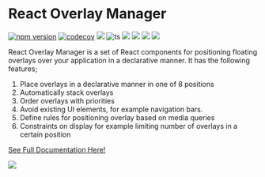 # React Overlay Manager
[![npm version](https://badge.fury.io/js/react-overlay-manager.svg)](https://www.npmjs.com/package/react-overlay-manager)
[![codecov](https://codecov.io/gh/ammanvedi/react-overlay-manager/branch/master/graph/badge.svg?token=FMZZ527BNG)](https://codecov.io/gh/ammanvedi/react-overlay-manager)
[![](https://img.shields.io/badge/%F0%9F%93%96-Documentation-blue)](https://ammanvedi.github.io/react-overlay-manager/?path=/story/documentation-introduction--page)
![ts](https://img.shields.io/github/languages/top/ammanvedi/react-overlay-manager)
[![](https://img.shields.io/npm/dw/react-overlay-manager)](https://www.npmjs.com/package/react-overlay-manager)
[![](https://img.shields.io/npm/l/react-overlay-manager)](https://www.npmjs.com/package/react-overlay-manager)
[![](https://img.shields.io/bundlephobia/minzip/react-overlay-manager)](https://bundlephobia.com/package/react-overlay-manager@2.0.6)
![](https://img.shields.io/badge/yes-i%20like%20badges-orange)

React Overlay Manager is a set of React components for positioning floating overlays over your application
in a declarative manner. It has the following features;

1. Place overlays in a declarative manner in one of 8 positions
2. Automatically stack overlays
3. Order overlays with priorities
4. Avoid existing UI elements, for example navigation bars.
5. Define rules for positioning overlay based on media queries
6. Constraints on display for example limiting number of overlays in a certain position

[See Full Documentation Here!](https://ammanvedi.github.io/react-overlay-manager/?path=/story/documentation-introduction--page)

![](https://i.imgur.com/cykX35z.gif)